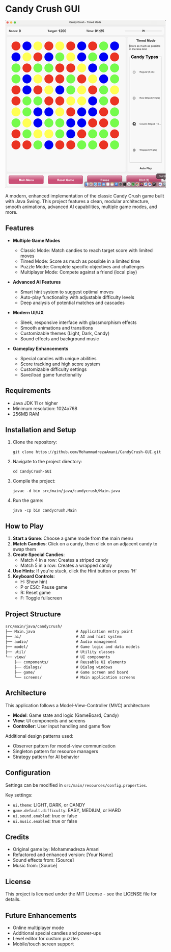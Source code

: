 # Candy Crush GUI

![Candy Crush](./assets/game-layout.png)

A modern, enhanced implementation of the classic Candy Crush game built with Java Swing. This project features a clean, modular architecture, smooth animations, advanced AI capabilities, multiple game modes, and more.

## Features

- **Multiple Game Modes**
  - Classic Mode: Match candies to reach target score with limited moves
  - Timed Mode: Score as much as possible in a limited time
  - Puzzle Mode: Complete specific objectives and challenges
  - Multiplayer Mode: Compete against a friend (local play)

- **Advanced AI Features**
  - Smart hint system to suggest optimal moves
  - Auto-play functionality with adjustable difficulty levels
  - Deep analysis of potential matches and cascades

- **Modern UI/UX**
  - Sleek, responsive interface with glassmorphism effects
  - Smooth animations and transitions
  - Customizable themes (Light, Dark, Candy)
  - Sound effects and background music

- **Gameplay Enhancements**
  - Special candies with unique abilities
  - Score tracking and high score system
  - Customizable difficulty settings
  - Save/load game functionality

## Requirements

- Java JDK 11 or higher
- Minimum resolution: 1024x768
- 256MB RAM

## Installation and Setup

1. Clone the repository:
   ```
   git clone https://github.com/MohammadrezaAmani/CandyCrush-GUI.git
   ```

2. Navigate to the project directory:
   ```
   cd CandyCrush-GUI
   ```

3. Compile the project:
   ```
   javac -d bin src/main/java/candycrush/Main.java
   ```

4. Run the game:
   ```
   java -cp bin candycrush.Main
   ```

## How to Play

1. **Start a Game**: Choose a game mode from the main menu
2. **Match Candies**: Click on a candy, then click on an adjacent candy to swap them
3. **Create Special Candies**:
   - Match 4 in a row: Creates a striped candy
   - Match 5 in a row: Creates a wrapped candy
4. **Use Hints**: If you're stuck, click the Hint button or press 'H'
5. **Keyboard Controls**:
   - H: Show hint
   - P or ESC: Pause game
   - R: Reset game
   - F: Toggle fullscreen

## Project Structure

```
src/main/java/candycrush/
├── Main.java                  # Application entry point
├── ai/                        # AI and hint system
├── audio/                     # Audio management
├── model/                     # Game logic and data models
├── util/                      # Utility classes
└── view/                      # UI components
    ├── components/            # Reusable UI elements
    ├── dialogs/               # Dialog windows
    ├── game/                  # Game screen and board
    └── screens/               # Main application screens
```

## Architecture

This application follows a Model-View-Controller (MVC) architecture:
- **Model**: Game state and logic (GameBoard, Candy)
- **View**: UI components and screens
- **Controller**: User input handling and game flow

Additional design patterns used:
- Observer pattern for model-view communication
- Singleton pattern for resource managers
- Strategy pattern for AI behavior

## Configuration

Settings can be modified in `src/main/resources/config.properties`.

Key settings:
- `ui.theme`: LIGHT, DARK, or CANDY
- `game.default.difficulty`: EASY, MEDIUM, or HARD
- `ui.sound.enabled`: true or false
- `ui.music.enabled`: true or false

## Credits

- Original game by: Mohammadreza Amani
- Refactored and enhanced version: [Your Name]
- Sound effects from: [Source]
- Music from: [Source]

## License

This project is licensed under the MIT License - see the LICENSE file for details.

## Future Enhancements

- Online multiplayer mode
- Additional special candies and power-ups
- Level editor for custom puzzles
- Mobile/touch screen support
